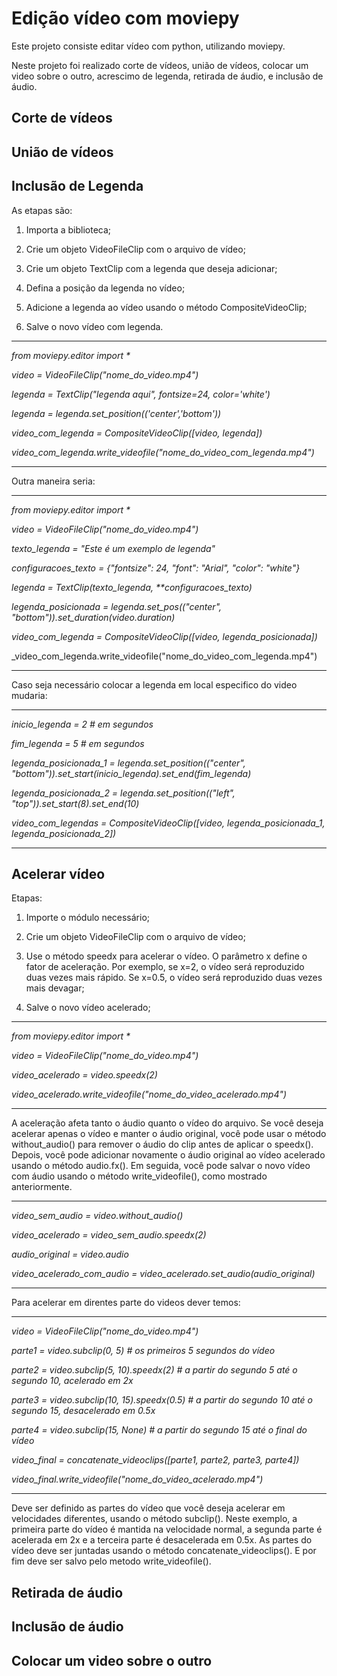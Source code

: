 
# Edição vídeo com moviepy
Este projeto consiste editar vídeo com python, utilizando moviepy.

Neste projeto foi realizado corte de vídeos, união de vídeos, colocar um video sobre o outro, acrescimo de legenda, retirada de áudio, e inclusão de áudio.

Corte de vídeos
---

União de vídeos
---

Inclusão de Legenda
---
As etapas são:

1. Importa a biblioteca;

2. Crie um objeto VideoFileClip com o arquivo de vídeo;

3. Crie um objeto TextClip com a legenda que deseja adicionar;

4. Defina a posição da legenda no vídeo;

5. Adicione a legenda ao vídeo usando o método CompositeVideoClip;

6. Salve o novo vídeo com legenda.

---
_from moviepy.editor import *_

_video = VideoFileClip("nome_do_video.mp4")_

_legenda = TextClip("legenda aqui", fontsize=24, color='white')_

_legenda = legenda.set_position(('center','bottom'))_

_video_com_legenda = CompositeVideoClip([video, legenda])_

_video_com_legenda.write_videofile("nome_do_video_com_legenda.mp4")_

---
Outra maneira seria:

---
_from moviepy.editor import *_

_video = VideoFileClip("nome_do_video.mp4")_

_texto_legenda = "Este é um exemplo de legenda"_

_configuracoes_texto = {"fontsize": 24, "font": "Arial", "color": "white"}_

_legenda = TextClip(texto_legenda, **configuracoes_texto)_

_legenda_posicionada = legenda.set_pos(("center", "bottom")).set_duration(video.duration)_

_video_com_legenda = CompositeVideoClip([video, legenda_posicionada])_

_video_com_legenda.write_videofile("nome_do_video_com_legenda.mp4")

---

Caso seja necessário colocar a legenda em local especifico do video mudaria:

---
_inicio_legenda = 2 # em segundos_

_fim_legenda = 5 # em segundos_

_legenda_posicionada_1 = legenda.set_position(("center", "bottom")).set_start(inicio_legenda).set_end(fim_legenda)_

_legenda_posicionada_2 = legenda.set_position(("left", "top")).set_start(8).set_end(10)_

_video_com_legendas = CompositeVideoClip([video, legenda_posicionada_1, legenda_posicionada_2])_

---

Acelerar vídeo
---
Etapas:

1.  Importe o módulo necessário;

2. Crie um objeto VideoFileClip com o arquivo de vídeo;

3. Use o método speedx para acelerar o vídeo. O parâmetro x define o fator de aceleração. Por exemplo, se x=2, o vídeo será reproduzido duas vezes mais rápido. Se x=0.5, o vídeo será reproduzido duas vezes mais devagar;

4. Salve o novo vídeo acelerado;

---
_from moviepy.editor import *_

_video = VideoFileClip("nome_do_video.mp4")_

_video_acelerado = video.speedx(2)_

_video_acelerado.write_videofile("nome_do_video_acelerado.mp4")_


---
A aceleração afeta tanto o áudio quanto o vídeo do arquivo. Se você deseja acelerar apenas o vídeo e manter o áudio original, você pode usar o método without_audio() para remover o áudio do clip antes de aplicar o speedx(). Depois, você pode adicionar novamente o áudio original ao vídeo acelerado usando o método audio.fx(). Em seguida, você pode salvar o novo vídeo com áudio usando o método write_videofile(), como mostrado anteriormente.

---

_video_sem_audio = video.without_audio()_

_video_acelerado = video_sem_audio.speedx(2)_

_audio_original = video.audio_

_video_acelerado_com_audio = video_acelerado.set_audio(audio_original)_

---
 Para acelerar em direntes parte do videos dever temos:
 
 ---
 
 _video = VideoFileClip("nome_do_video.mp4")_
 
 _parte1 = video.subclip(0, 5) # os primeiros 5 segundos do vídeo_
 
_parte2 = video.subclip(5, 10).speedx(2) # a partir do segundo 5 até o segundo 10, acelerado em 2x_

_parte3 = video.subclip(10, 15).speedx(0.5) # a partir do segundo 10 até o segundo 15, desacelerado em 0.5x_

_parte4 = video.subclip(15, None) # a partir do segundo 15 até o final do vídeo_

_video_final = concatenate_videoclips([parte1, parte2, parte3, parte4])_

_video_final.write_videofile("nome_do_video_acelerado.mp4")_

---

Deve ser definido as partes do vídeo que você deseja acelerar em velocidades diferentes, usando o método subclip(). Neste exemplo, a primeira parte do vídeo é mantida na velocidade normal, a segunda parte é acelerada em 2x e a terceira parte é desacelerada em 0.5x. As partes do vídeo deve ser juntadas usando o método concatenate_videoclips(). E por fim deve ser salvo pelo metodo write_videofile().



Retirada de áudio
---

Inclusão de áudio
---

Colocar um video sobre o outro
---


